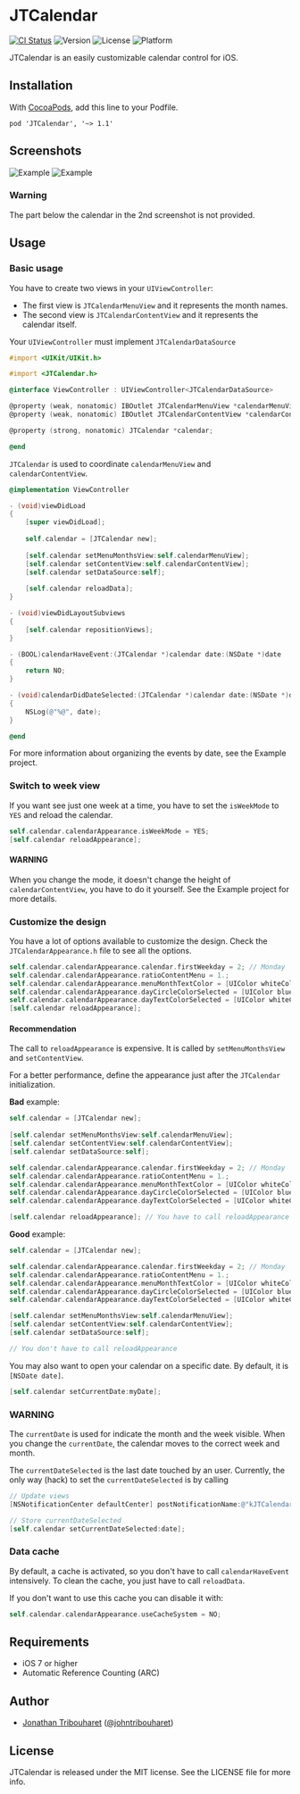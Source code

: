 # JTCalendar

[![CI Status](http://img.shields.io/travis/jonathantribouharet/JTCalendar.svg)](https://travis-ci.org/jonathantribouharet/JTCalendar)
![Version](https://img.shields.io/cocoapods/v/JTCalendar.svg)
![License](https://img.shields.io/cocoapods/l/JTCalendar.svg)
![Platform](https://img.shields.io/cocoapods/p/JTCalendar.svg)

JTCalendar is an easily customizable calendar control for iOS.

## Installation

With [CocoaPods](http://cocoapods.org), add this line to your Podfile.

    pod 'JTCalendar', '~> 1.1'

## Screenshots

![Example](./Screens/example.gif "Example View")
![Example](./Screens/example.png "Example View")

### Warning
The part below the calendar in the 2nd screenshot is not provided.

## Usage

### Basic usage

You have to create two views in your `UIViewController`:

- The first view is `JTCalendarMenuView` and it represents the month names.
- The second view is `JTCalendarContentView` and it represents the calendar itself.

Your `UIViewController` must implement `JTCalendarDataSource`

```objective-c
#import <UIKit/UIKit.h>

#import <JTCalendar.h>

@interface ViewController : UIViewController<JTCalendarDataSource>

@property (weak, nonatomic) IBOutlet JTCalendarMenuView *calendarMenuView;
@property (weak, nonatomic) IBOutlet JTCalendarContentView *calendarContentView;

@property (strong, nonatomic) JTCalendar *calendar;

@end
```

`JTCalendar` is used to coordinate `calendarMenuView` and `calendarContentView`.

```objective-c
@implementation ViewController

- (void)viewDidLoad
{
    [super viewDidLoad];
        
    self.calendar = [JTCalendar new];
    
    [self.calendar setMenuMonthsView:self.calendarMenuView];
    [self.calendar setContentView:self.calendarContentView];
    [self.calendar setDataSource:self];
    
    [self.calendar reloadData];
}

- (void)viewDidLayoutSubviews
{
    [self.calendar repositionViews];
}

- (BOOL)calendarHaveEvent:(JTCalendar *)calendar date:(NSDate *)date
{
    return NO;
}

- (void)calendarDidDateSelected:(JTCalendar *)calendar date:(NSDate *)date
{
    NSLog(@"%@", date);
}

@end

```

For more information about organizing the events by date, see the Example project.

### Switch to week view

If you want see just one week at a time, you have to set the `isWeekMode` to `YES` and reload the calendar.

```objective-c
self.calendar.calendarAppearance.isWeekMode = YES;
[self.calendar reloadAppearance];
```

#### WARNING

When you change the mode, it doesn't change the height of `calendarContentView`, you have to do it yourself.
See the Example project for more details.

### Customize the design

You have a lot of options available to customize the design.
Check the `JTCalendarAppearance.h` file to see all the options.

```objective-c
self.calendar.calendarAppearance.calendar.firstWeekday = 2; // Monday
self.calendar.calendarAppearance.ratioContentMenu = 1.;
self.calendar.calendarAppearance.menuMonthTextColor = [UIColor whiteColor];
self.calendar.calendarAppearance.dayCircleColorSelected = [UIColor blueColor];
self.calendar.calendarAppearance.dayTextColorSelected = [UIColor whiteColor];
[self.calendar reloadAppearance];
```

#### Recommendation

The call to `reloadAppearance` is expensive. It is called by `setMenuMonthsView` and `setContentView`.

For a better performance, define the appearance just after the `JTCalendar` initialization.

**Bad** example:
```objective-c
self.calendar = [JTCalendar new];
    
[self.calendar setMenuMonthsView:self.calendarMenuView];
[self.calendar setContentView:self.calendarContentView];
[self.calendar setDataSource:self];

self.calendar.calendarAppearance.calendar.firstWeekday = 2; // Monday
self.calendar.calendarAppearance.ratioContentMenu = 1.;
self.calendar.calendarAppearance.menuMonthTextColor = [UIColor whiteColor];
self.calendar.calendarAppearance.dayCircleColorSelected = [UIColor blueColor];
self.calendar.calendarAppearance.dayTextColorSelected = [UIColor whiteColor];

[self.calendar reloadAppearance]; // You have to call reloadAppearance
```

**Good** example:
```objective-c
self.calendar = [JTCalendar new];

self.calendar.calendarAppearance.calendar.firstWeekday = 2; // Monday
self.calendar.calendarAppearance.ratioContentMenu = 1.;
self.calendar.calendarAppearance.menuMonthTextColor = [UIColor whiteColor];
self.calendar.calendarAppearance.dayCircleColorSelected = [UIColor blueColor];
self.calendar.calendarAppearance.dayTextColorSelected = [UIColor whiteColor];

[self.calendar setMenuMonthsView:self.calendarMenuView];
[self.calendar setContentView:self.calendarContentView];
[self.calendar setDataSource:self];

// You don't have to call reloadAppearance
```

You may also want to open your calendar on a specific date. By default, it is `[NSDate date]`.
```objective-c
[self.calendar setCurrentDate:myDate];
```

### WARNING

The `currentDate` is used for indicate the month and the week visible. When you change the `currentDate`, the calendar moves to the correct week and month.

The `currentDateSelected` is the last date touched by an user. Currently, the only way (hack) to set the `currentDateSelected` is by calling
```objective-c
// Update views
[NSNotificationCenter defaultCenter] postNotificationName:@"kJTCalendarDaySelected" object:date];

// Store currentDateSelected
[self.calendar setCurrentDateSelected:date];
```

### Data cache

By default, a cache is activated, so you don't have to call `calendarHaveEvent` intensively. To clean the cache, you just have to call `reloadData`.

If you don't want to use this cache you can disable it with:
```objective-c
self.calendar.calendarAppearance.useCacheSystem = NO;
```

## Requirements

- iOS 7 or higher
- Automatic Reference Counting (ARC)

## Author

- [Jonathan Tribouharet](https://github.com/jonathantribouharet) ([@johntribouharet](https://twitter.com/johntribouharet))

## License

JTCalendar is released under the MIT license. See the LICENSE file for more info.

